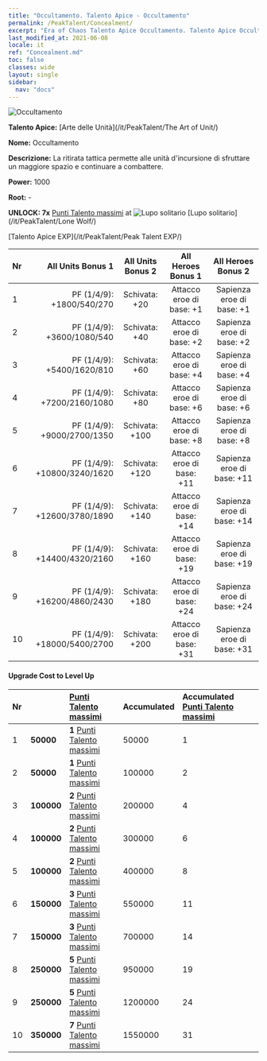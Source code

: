 ```yaml
---
title: "Occultamento. Talento Apice - Occultamento"
permalink: /PeakTalent/Concealment/
excerpt: "Era of Chaos Talento Apice Occultamento. Talento Apice Occultamento. Occultamento"
last_modified_at: 2021-06-08
locale: it
ref: "Concealment.md"
toc: false
classes: wide
layout: single
sidebar:
  nav: "docs"
---
```


  ![Occultamento](/images/pt/talent_2003.png)

  **Talento Apice:** [Arte delle Unità](/it/PeakTalent/The Art of Unit/)

  **Nome:** Occultamento

  **Descrizione:** La ritirata tattica permette alle unità d'incursione di sfruttare un maggiore spazio e continuare a combattere.

  **Power:** 1000

  **Root:** -

  **UNLOCK: 7x** [Punti Talento massimi](/ItemsIT/con_934/) at ![Lupo solitario](/images/pt/talent_2001.png) [Lupo solitario](/it/PeakTalent/Lone Wolf/)

  [Talento Apice EXP](/it/PeakTalent/Peak Talent EXP/)

  | Nr | All Units Bonus 1 | All Units Bonus 2 | All Heroes Bonus 1 | All Heroes Bonus 2 |
  |:---|--------------:|:-------------:|:-------------:|:-------------:|
  | 1 | PF (1/4/9): +1800/540/270 | Schivata: +20 | Attacco eroe di base: +1 | Sapienza eroe di base: +1 |
  | 2 | PF (1/4/9): +3600/1080/540 | Schivata: +40 | Attacco eroe di base: +2 | Sapienza eroe di base: +2 |
  | 3 | PF (1/4/9): +5400/1620/810 | Schivata: +60 | Attacco eroe di base: +4 | Sapienza eroe di base: +4 |
  | 4 | PF (1/4/9): +7200/2160/1080 | Schivata: +80 | Attacco eroe di base: +6 | Sapienza eroe di base: +6 |
  | 5 | PF (1/4/9): +9000/2700/1350 | Schivata: +100 | Attacco eroe di base: +8 | Sapienza eroe di base: +8 |
  | 6 | PF (1/4/9): +10800/3240/1620 | Schivata: +120 | Attacco eroe di base: +11 | Sapienza eroe di base: +11 |
  | 7 | PF (1/4/9): +12600/3780/1890 | Schivata: +140 | Attacco eroe di base: +14 | Sapienza eroe di base: +14 |
  | 8 | PF (1/4/9): +14400/4320/2160 | Schivata: +160 | Attacco eroe di base: +19 | Sapienza eroe di base: +19 |
  | 9 | PF (1/4/9): +16200/4860/2430 | Schivata: +180 | Attacco eroe di base: +24 | Sapienza eroe di base: +24 |
  | 10 | PF (1/4/9): +18000/5400/2700 | Schivata: +200 | Attacco eroe di base: +31 | Sapienza eroe di base: +31 |


#### Upgrade Cost to Level Up

  | Nr | <i class="fas fa-coins"/> | [Punti Talento massimi](/ItemsIT/con_934/) | Accumulated <i class="fas fa-coins"/> | Accumulated [Punti Talento massimi](/ItemsIT/con_934/) |
  |:---|:--------------|:-------------|:-------------|:-------------|
  | 1 | **50000** | **1** [Punti Talento massimi](/ItemsIT/con_934/) | 50000 | 1 |
  | 2 | **50000** | **1** [Punti Talento massimi](/ItemsIT/con_934/) | 100000 | 2 |
  | 3 | **100000** | **2** [Punti Talento massimi](/ItemsIT/con_934/) | 200000 | 4 |
  | 4 | **100000** | **2** [Punti Talento massimi](/ItemsIT/con_934/) | 300000 | 6 |
  | 5 | **100000** | **2** [Punti Talento massimi](/ItemsIT/con_934/) | 400000 | 8 |
  | 6 | **150000** | **3** [Punti Talento massimi](/ItemsIT/con_934/) | 550000 | 11 |
  | 7 | **150000** | **3** [Punti Talento massimi](/ItemsIT/con_934/) | 700000 | 14 |
  | 8 | **250000** | **5** [Punti Talento massimi](/ItemsIT/con_934/) | 950000 | 19 |
  | 9 | **250000** | **5** [Punti Talento massimi](/ItemsIT/con_934/) | 1200000 | 24 |
  | 10 | **350000** | **7** [Punti Talento massimi](/ItemsIT/con_934/) | 1550000 | 31 |
